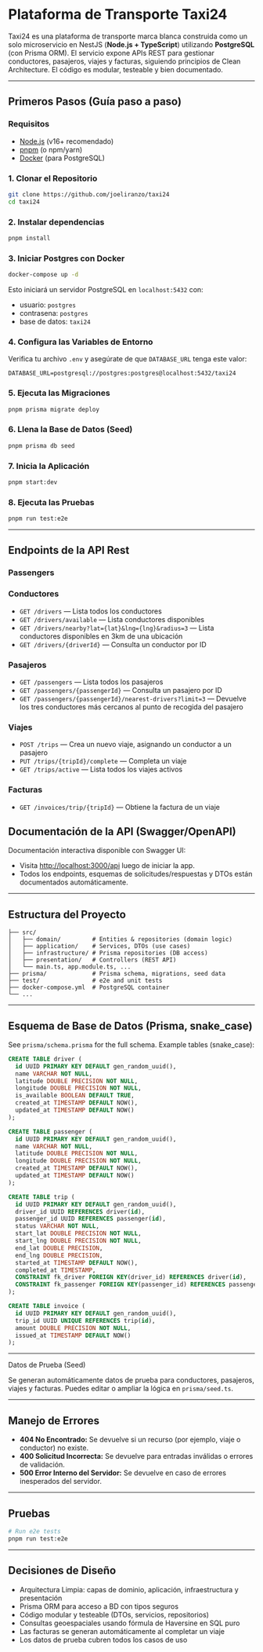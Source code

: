 # Plataforma de Transporte Taxi24

Taxi24 es una plataforma de transporte marca blanca construida como un solo microservicio en NestJS (**Node.js + TypeScript**) utilizando **PostgreSQL** (con Prisma ORM). El servicio expone APIs REST para gestionar conductores, pasajeros, viajes y facturas, siguiendo principios de Clean Architecture. El código es modular, testeable y bien documentado.

---

## Primeros Pasos (Guía paso a paso)

### Requisitos

- [Node.js](https://nodejs.org/) (v16+ recomendado)
- [pnpm](https://pnpm.io/) (o npm/yarn)
- [Docker](https://www.docker.com/products/docker-desktop) (para PostgreSQL)

### 1. Clonar el Repositorio

```bash
git clone https://github.com/joeliranzo/taxi24
cd taxi24
```

### 2. Instalar dependencias

```bash
pnpm install
```

### 3. Iniciar Postgres con Docker

```bash
docker-compose up -d
```

Esto iniciará un servidor PostgreSQL en `localhost:5432` con:

- usuario: `postgres`
- contrasena: `postgres`
- base de datos: `taxi24`

### 4. Configura las Variables de Entorno

Verifica tu archivo `.env` y asegúrate de que `DATABASE_URL` tenga este valor:

```
DATABASE_URL=postgresql://postgres:postgres@localhost:5432/taxi24
```

### 5. Ejecuta las Migraciones

```bash
pnpm prisma migrate deploy
```

### 6. Llena la Base de Datos (Seed)

```bash
pnpm prisma db seed
```

### 7. Inicia la Aplicación

```bash
pnpm start:dev
```

### 8. Ejecuta las Pruebas

```bash
pnpm run test:e2e
```

---

## Endpoints de la API Rest

### Passengers

### Conductores

* `GET /drivers` — Lista todos los conductores
* `GET /drivers/available` — Lista conductores disponibles
* `GET /drivers/nearby?lat={lat}&lng={lng}&radius=3` — Lista conductores disponibles en 3km de una ubicación
* `GET /drivers/{driverId}` — Consulta un conductor por ID

### Pasajeros

* `GET /passengers` — Lista todos los pasajeros
* `GET /passengers/{passengerId}` — Consulta un pasajero por ID
* `GET /passengers/{passengerId}/nearest-drivers?limit=3` — Devuelve los tres conductores más cercanos al punto de recogida del pasajero

### Viajes

* `POST /trips` — Crea un nuevo viaje, asignando un conductor a un pasajero
* `PUT /trips/{tripId}/complete` — Completa un viaje
* `GET /trips/active` — Lista todos los viajes activos

### Facturas

* `GET /invoices/trip/{tripId}` — Obtiene la factura de un viaje

## Documentación de la API (Swagger/OpenAPI)

Documentación interactiva disponible con Swagger UI:

* Visita [http://localhost:3000/api](http://localhost:3000/api) luego de iniciar la app.
* Todos los endpoints, esquemas de solicitudes/respuestas y DTOs están documentados automáticamente.

---



## Estructura del Proyecto

```
├── src/
│   ├── domain/         # Entities & repositories (domain logic)
│   ├── application/    # Services, DTOs (use cases)
│   ├── infrastructure/ # Prisma repositories (DB access)
│   ├── presentation/   # Controllers (REST API)
│   └── main.ts, app.module.ts, ...
├── prisma/             # Prisma schema, migrations, seed data
├── test/               # e2e and unit tests
├── docker-compose.yml  # PostgreSQL container
└── ...
```

---

## Esquema de Base de Datos (Prisma, snake_case)

See `prisma/schema.prisma` for the full schema. Example tables (snake_case):

```sql
CREATE TABLE driver (
  id UUID PRIMARY KEY DEFAULT gen_random_uuid(),
  name VARCHAR NOT NULL,
  latitude DOUBLE PRECISION NOT NULL,
  longitude DOUBLE PRECISION NOT NULL,
  is_available BOOLEAN DEFAULT TRUE,
  created_at TIMESTAMP DEFAULT NOW(),
  updated_at TIMESTAMP DEFAULT NOW()
);

CREATE TABLE passenger (
  id UUID PRIMARY KEY DEFAULT gen_random_uuid(),
  name VARCHAR NOT NULL,
  latitude DOUBLE PRECISION NOT NULL,
  longitude DOUBLE PRECISION NOT NULL,
  created_at TIMESTAMP DEFAULT NOW(),
  updated_at TIMESTAMP DEFAULT NOW()
);

CREATE TABLE trip (
  id UUID PRIMARY KEY DEFAULT gen_random_uuid(),
  driver_id UUID REFERENCES driver(id),
  passenger_id UUID REFERENCES passenger(id),
  status VARCHAR NOT NULL,
  start_lat DOUBLE PRECISION NOT NULL,
  start_lng DOUBLE PRECISION NOT NULL,
  end_lat DOUBLE PRECISION,
  end_lng DOUBLE PRECISION,
  started_at TIMESTAMP DEFAULT NOW(),
  completed_at TIMESTAMP,
  CONSTRAINT fk_driver FOREIGN KEY(driver_id) REFERENCES driver(id),
  CONSTRAINT fk_passenger FOREIGN KEY(passenger_id) REFERENCES passenger(id)
);

CREATE TABLE invoice (
  id UUID PRIMARY KEY DEFAULT gen_random_uuid(),
  trip_id UUID UNIQUE REFERENCES trip(id),
  amount DOUBLE PRECISION NOT NULL,
  issued_at TIMESTAMP DEFAULT NOW()
);
```

---

Datos de Prueba (Seed)

Se generan automáticamente datos de prueba para conductores, pasajeros, viajes y facturas. Puedes editar o ampliar la lógica en `prisma/seed.ts`.

---

## Manejo de Errores

* **404 No Encontrado:** Se devuelve si un recurso (por ejemplo, viaje o conductor) no existe.
* **400 Solicitud Incorrecta:** Se devuelve para entradas inválidas o errores de validación.
* **500 Error Interno del Servidor:** Se devuelve en caso de errores inesperados del servidor.

---

## Pruebas

```bash
# Run e2e tests
pnpm run test:e2e
```

---

## Decisiones de Diseño

* Arquitectura Limpia: capas de dominio, aplicación, infraestructura y presentación
* Prisma ORM para acceso a BD con tipos seguros
* Código modular y testeable (DTOs, servicios, repositorios)
* Consultas geoespaciales usando fórmula de Haversine en SQL puro
* Las facturas se generan automáticamente al completar un viaje
* Los datos de prueba cubren todos los casos de uso
